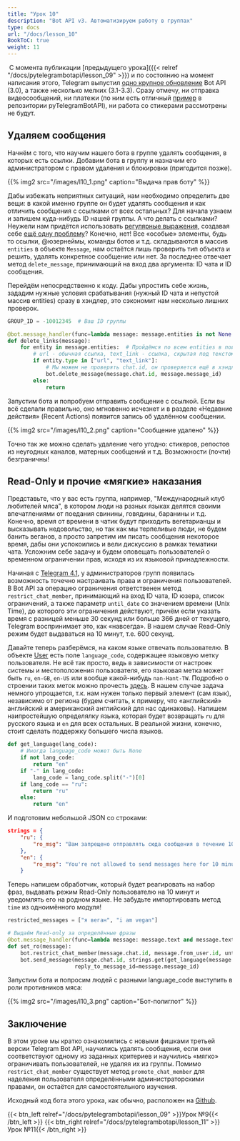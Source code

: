 ```yaml
---
title: "Урок 10"
description: "Bot API v3. Автоматизируем работу в группах"
type: docs
url: "/docs/lesson_10"
BookToC: true
weight: 11
---
```

⁠⁠
С момента публикации [предыдущего урока]({{< relref "/docs/pytelegrambotapi/lesson_09" >}}) и по состоянию на момент написания этого, Telegram выпустил [одно крупное обновление](https://core.telegram.org/bots/api-changelog#may-18-2017) Bot API (3.0), а также несколько мелких (3.1-3.3). Сразу отмечу, ни отправка видеосообщений, ни платежи (по ним есть отличный [пример](https://github.com/eternnoir/pyTelegramBotAPI/blob/master/examples/payments_example.py) в репозитории pyTelegramBotAPI), ни работа со стикерами рассмотрены не будут.

## Удаляем сообщения
Начнём с того, что научим нашего бота в группе удалять сообщения, в которых есть ссылки. Добавим бота в группу и назначим его администратором с правом удаления и блокировки (пригодится позже).

{{% img2 src="/images/l10_1.png" caption="Выдача прав боту" %}}

Дабы избежать неприятных ситуаций, нам необходимо определить две вещи: в какой именно группе он будет удалять сообщения и как отличить сообщения с ссылками от всех остальных? Для начала узнаем и запишем куда-нибудь ID нашей группы. А что делать с ссылками? Неужели нам придётся использовать [регулярные выражения](https://ru.wikipedia.org/wiki/Регулярные_выражения), создавая себе [ещё одну проблему](https://imgs.xkcd.com/comics/perl_problems.png)? Конечно, нет! Все «особые» элементы, будь то ссылки, @юзернеймы, команды ботов и т.д. складываются в массив `entities` в объекте `Message`, нам остаётся лишь проверить тип объекта и решить, удалять конкретное сообщение или нет. За последнее отвечает метод `delete_message`, принимающий на вход два аргумента: ID чата и ID сообщения.

Перейдём непосредственно к коду. Дабы упростить себе жизнь, зададим нужные условия срабатывания (нужный ID чата и непустой массив entities) сразу в хэндлер, это сэкономит нам несколько лишних проверок.

```python
GROUP_ID = -10012345  # Ваш ID группы

@bot.message_handler(func=lambda message: message.entities is not None and message.chat.id == GROUP_ID)
def delete_links(message):
    for entity in message.entities:  # Пройдёмся по всем entities в поисках ссылок
        # url - обычная ссылка, text_link - ссылка, скрытая под текстом
        if entity.type in ["url", "text_link"]: 
            # Мы можем не проверять chat.id, он проверяется ещё в хэндлере 
            bot.delete_message(message.chat.id, message.message_id)
        else:
            return
```

Запустим бота и попробуем отправить сообщение с ссылкой. Если вы всё сделали правильно, оно мгновенно исчезнет и в разделе «Недавние действия» (Recent Actions) появится запись об удалённом сообщении.

{{% img2 src="/images/l10_2.png" caption="Сообщение удалено" %}}

Точно так же можно сделать удаление чего угодно: стикеров, репостов из неугодных каналов, матерных сообщений и т.д. Возможности (почти) безграничны!

## Read-Only и прочие «мягкие» наказания
Представьте, что у вас есть группа, например, "Международный клуб любителей мяса", в котором люди на разных языках делятся своими впечатлениями от поедания свинины, говядины, баранины и т.д.  
Конечно, время от времени в чатик будут приходить вегетарианцы и высказывать недовольство, но так как мы терпеливые люди, не будем банить веганов, а просто запретим им писать сообщения некоторое время, дабы они успокоились и вели дискуссию в рамках тематики чата. Усложним себе задачу и будем оповещать пользователей о временном ограничении прав, исходя из их языковой принадлежности.

Начиная с [Telegram 4.1](https://medium.com/@tglive/telegram-4-1-bbff31db5132), у администраторов групп появилась возможность точечно настраивать права и ограничения пользователей. В Bot API за операцию ограничения ответственен метод `restrict_chat_member`, принимающий на вход ID чата, ID юзера, список ограничений, а также параметр `until_date` со значением времени (Unix Time), до которого эти ограничения действуют, причём если указать время с разницей меньше 30 секунд или больше 366 дней от текущего, Telegram воспринимает это, как «навсегда». В нашем случае Read-Only режим будет выдаваться на 10 минут, т.е. 600 секунд.

Давайте теперь разберёмся, на каком языке отвечать пользователю. В объекте [User](https://core.telegram.org/bots/api#user) есть поле `language_code`, содержащее языковую метку пользователя. Не всё так просто, ведь в зависимости от настроек системы и местоположения пользователя, его языковая метка может быть `ru`, `en-GB`, `en-US` или вообще какой-нибудь `nan-Hant-TW`. Подробно о строении таких меток можно прочесть [здесь](https://www.w3.org/International/articles/language-tags/index.en). В нашем случае задача немного упрощается, т.к. нам нужен только первый элемент (сам язык), независимо от региона (будем считать, к примеру, что «английский» английский и американский английский для нас одинаковы). Напишем наипростейшую определялку языка, которая будет возвращать `ru` для русского языка и `en` для всех остальных. В реальной жизни, конечно, стоит сделать поддержку большего числа языков.

```python
def get_language(lang_code):
    # Иногда language_code может быть None
    if not lang_code:
        return "en"
    if "-" in lang_code:
        lang_code = lang_code.split("-")[0]
    if lang_code == "ru":
        return "ru"
    else:
        return "en"
```

И подготовим небольшой JSON со строками:

```json
strings = {
    "ru": {
        "ro_msg": "Вам запрещено отправлять сюда сообщения в течение 10 минут."
    },
    "en": {
        "ro_msg": "You're not allowed to send messages here for 10 minutes."
    }
```

Теперь напишем обработчик, который будет реагировать на набор фраз, выдавать режим Read-Only пользователю на 10 минут и уведомлять его на родном языке. Не забудьте импортировать метод `time` из одноимённого модуля!

```python
restricted_messages = ["я веган", "i am vegan"]

# Выдаём Read-only за определённые фразы
@bot.message_handler(func=lambda message: message.text and message.text.lower() in restricted_messages and message.chat.id == GROUP_ID)
def set_ro(message):
    bot.restrict_chat_member(message.chat.id, message.from_user.id, until_date=time()+600)
    bot.send_message(message.chat.id, strings.get(get_language(message.from_user.language_code)).get("ro_msg"),
                     reply_to_message_id=message.message_id)
```

Запустим бота и попросим людей с разными language_code выступить в роли противников мяса:

{{% img2 src="/images/l10_3.png" caption="Бот-полиглот" %}}

## Заключение
В этом уроке мы кратко ознакомились с новыми фишками третьей версии Telegram Bot API, научились удалять сообщения, если они соответствуют одному из заданных критериев и научились «мягко» ограничивать пользователей, не удаляя их из группы. Помимо `restrict_chat_member` существует метод `promote_chat_member` для наделения пользователя определёнными администраторскими правами, он остаётся для самостоятельного изучения.

Исходный код бота этого урока, как обычно, расположен на [Github](https://github.com/MasterGroosha/telegram-tutorial/blob/master/lesson_10/bot.py).

{{< btn_left relref="/docs/pytelegrambotapi/lesson_09" >}}Урок №9{{< /btn_left >}}
{{< btn_right relref="/docs/pytelegrambotapi/lesson_11" >}}Урок №11{{< /btn_right >}}
